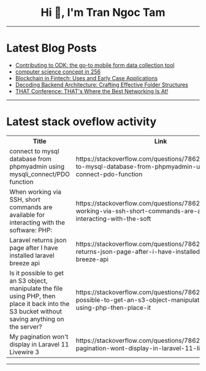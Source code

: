 <h1 align="center">Hi 👋, I'm Tran Ngoc Tam</h1>

---

# Latest Blog Posts 
<!-- BLOG-POST-LIST:START -->
- [Contributing to ODK: the go-to mobile form data collection tool](https://dev.to/spwoodcock/contributing-to-odk-the-go-to-mobile-form-data-collection-tool-3mco)
- [computer science concept in 256](https://dev.to/fabelt14/computer-science-concept-in-256-2al6)
- [Blockchain in Fintech: Uses and Early Case Applications](https://dev.to/osa_obaseki/blockchain-in-fintech-uses-and-early-case-applications-148a)
- [Decoding Backend Architecture: Crafting Effective Folder Structures](https://dev.to/mahabubr/decoding-backend-architecture-crafting-effective-folder-structures-in7)
- [THAT Conference: THAT&#39;s Where the Best Networking Is At!](https://dev.to/michaellarocca/that-conference-thats-where-the-best-networking-is-at-fmc)
<!-- BLOG-POST-LIST:END -->

---

# Latest stack oveflow activity
<table>
  <tr><th>Title</th><th>Link</th></tr>
  <!-- STACKOVERFLOW:START --><tr><td>connect to mysql database from phpmyadmin using mysqli_connect/PDO function</td><td>https://stackoverflow.com/questions/78620330/connect-to-mysql-database-from-phpmyadmin-using-mysqli-connect-pdo-function</td></tr><tr><td>When working via SSH, short commands are available for interacting with the software: PHP:</td><td>https://stackoverflow.com/questions/78620322/when-working-via-ssh-short-commands-are-available-for-interacting-with-the-soft</td></tr><tr><td>Laravel returns json page after I have installed laravel breeze api</td><td>https://stackoverflow.com/questions/78620061/laravel-returns-json-page-after-i-have-installed-laravel-breeze-api</td></tr><tr><td>Is it possible to get an S3 object, manipulate the file using PHP, then place it back into the S3 bucket without saving anything on the server?</td><td>https://stackoverflow.com/questions/78620039/is-it-possible-to-get-an-s3-object-manipulate-the-file-using-php-then-place-it</td></tr><tr><td>My pagination won&#39;t display in Laravel 11 Livewire 3</td><td>https://stackoverflow.com/questions/78620020/my-pagination-wont-display-in-laravel-11-livewire-3</td></tr><!-- STACKOVERFLOW:END -->
</table>

---


